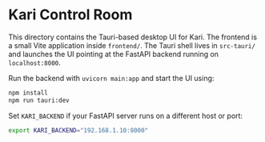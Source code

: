 # Kari Control Room

This directory contains the Tauri-based desktop UI for Kari.
The frontend is a small Vite application inside `frontend/`.
The Tauri shell lives in `src-tauri/` and launches the UI
pointing at the FastAPI backend running on `localhost:8000`.

Run the backend with `uvicorn main:app` and start the UI using:

```bash
npm install
npm run tauri:dev
```

Set `KARI_BACKEND` if your FastAPI server runs on a different host or port:

```bash
export KARI_BACKEND="192.168.1.10:8000"
```
